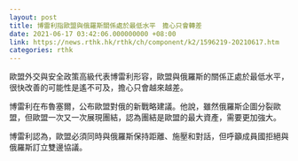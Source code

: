 ```yaml
---
layout: post
title: 博雷利指歐盟與俄羅斯關係處於最低水平　擔心只會轉差
date: 2021-06-17 03:42:06.000000000 +08:00
link: https://news.rthk.hk/rthk/ch/component/k2/1596219-20210617.htm
categories: rthk
---
```


歐盟外交與安全政策高級代表博雷利形容，歐盟與俄羅斯的關係正處於最低水平，很快改善的可能性是遙不可及，擔心只會越來越差。

博雷利在布魯塞爾，公布歐盟對俄的新戰略建議。他說，雖然俄羅斯企圖分裂歐盟，但歐盟一次又一次展現團結，認為團結是歐盟的最大資產，需要更加強大。

博雷利認為，歐盟必須同時與俄羅斯保持距離、施壓和對話，但呼籲成員國拒絕與俄羅斯訂立雙邊協議。
